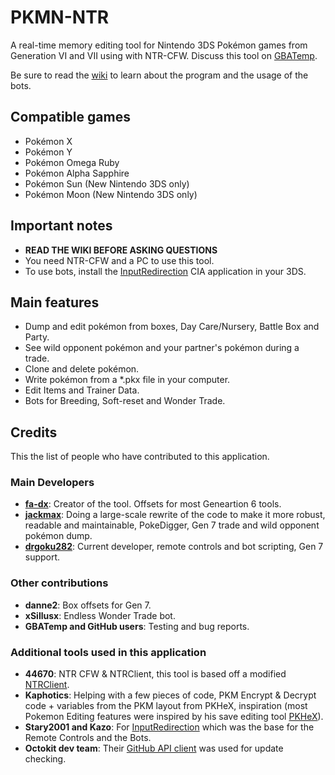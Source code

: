 # PKMN-NTR

A real-time memory editing tool for Nintendo 3DS Pokémon games from Generation VI and VII using with NTR-CFW. Discuss this tool on [GBATemp](http://gbatemp.net/threads/wip-pkmn-ntr-pok%C3%A9mon-gen-6-memory-editor.441892/).

Be sure to read the [wiki](https://github.com/drgoku282/PKMN-NTR/wiki) to learn about the program and the usage of the bots.

## Compatible games
- Pokémon X
- Pokémon Y
- Pokémon Omega Ruby
- Pokémon Alpha Sapphire
- Pokémon Sun (New Nintendo 3DS only)
- Pokémon Moon (New Nintendo 3DS only)

## Important notes
- **READ THE WIKI BEFORE ASKING QUESTIONS**
- You need NTR-CFW and a PC to use this tool.
- To use bots, install the [InputRedirection](https://github.com/Stary2001/InputRedirection) CIA application in your 3DS.

## Main features
- Dump and edit pokémon from boxes, Day Care/Nursery, Battle Box and Party.
- See wild opponent pokémon and your partner's pokémon during a trade.
- Clone and delete pokémon. 
- Write pokémon from a *.pkx file in your computer.
- Edit Items and Trainer Data.
- Bots for Breeding, Soft-reset and Wonder Trade.

## Credits
This the list of people who have contributed to this application.

### Main Developers
- **[fa-dx](https://github.com/fa-dx/PKMN-NTR)**: Creator of the tool. Offsets for most Geneartion 6 tools.
- **[jackmax](https://github.com/jackmax/PKMN-NTR)**: Doing a large-scale rewrite of the code to make it more robust, readable and maintainable, PokeDigger, Gen 7 trade and wild opponent pokémon dump.
- **[drgoku282](https://github.com/drgoku282/PKMN-NTR)**: Current developer, remote controls and bot scripting, Gen 7 support.

### Other contributions
- **danne2**: Box offsets for Gen 7.
- **xSillusx**: Endless Wonder Trade bot.
- **GBATemp and GitHub users**: Testing and bug reports.

###  Additional tools used in this application
- **44670**: NTR CFW & NTRClient, this tool is based off a modified [NTRClient](https://github.com/fa-dx/NTR-Base).
- **Kaphotics**: Helping with a few pieces of code, PKM Encrypt & Decrypt code + variables from the PKM layout from PKHeX, inspiration (most Pokemon Editing features were inspired by his save editing tool [PKHeX](https://github.com/kwsch/PKHeX)).
- **Stary2001 and Kazo**: For [InputRedirection](https://github.com/Stary2001/InputRedirection) which was the base for the Remote Controls and the Bots.
- **Octokit dev team**: Their [GitHub API client](https://github.com/octokit/octokit.net) was used for update checking.
